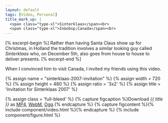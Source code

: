```yaml
---
layout: default
tags: [Video, Personal]
title_mark_up: |
  <span class="type-xl">Sinterklaas</span><br>
  <span class="type-xl">In&nbsp;Canada</span><br>
---
```


[% excerpt-begin %] Rather than having Santa Claus show up for Christmas, in Holland the tradition
involves a similar looking guy called _Sinterklaas_ who, on December
5th, also goes from house to house to deliver presents. [% excerpt-end %]

When I convinced him to visit Canada, I invited my friends using this video.

{% assign name = "sinterklaas-2007-invitation" %}
{% assign width = 720 %}
{% assign height = 480 %}
{% assign ratio = '3x2' %}
{% assign title = 'Invitation for Sinterklaas 2007' %}

{% assign class = 'full-bleed' %}
{% capture figcaption %}Download <i>{{ title }}</i> as 
<a href="/videos/{{ name }}.{{ width }}x{{ height }}.mp4">MP4</a>,
<a href="/videos/{{ name }}.{{ width }}x{{ height }}.webm">WebM</a>,
<a href="/videos/{{ name }}.{{ width }}x{{ height }}.ogv">Ogg</a>.{% endcapture %}
{% capture figcontent %}{% include component/video.html %}{% endcapture %}
{% include component/figure.html %}